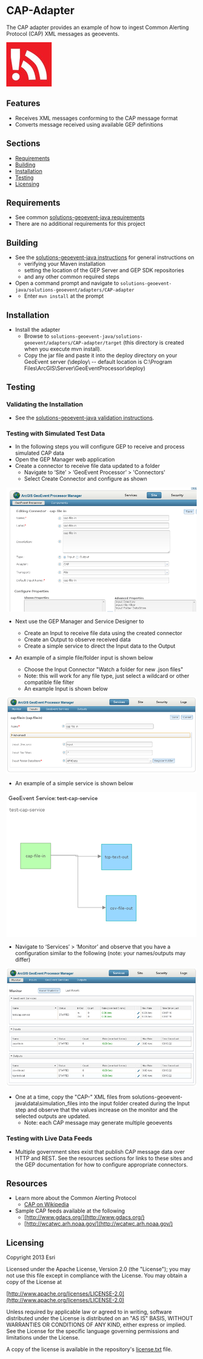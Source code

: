 # CAP-Adapter

The CAP adapter provides an example of how to ingest Common Alerting Protocol (CAP) XML messages as geoevents.

![Image of geomessage-adapter](CAP_logo.JPG)

## Features

* Receives XML messages conforming to the CAP message format
* Converts message received using available GEP definitions

## Sections

* [Requirements](#requirements)
* [Building](#building)
* [Installation](#installation)
* [Testing](#testing)
* [Licensing](#licensing)

## Requirements

* See common [solutions-geoevent-java requirements](../../../README.md#requirements)
* There are no additional requirements for this project

## Building 

* See the [solutions-geoevent-java instructions](../../../README.md#instructions) for general instructions on 
    * verifying your Maven installation
    * setting the location of the GEP Server and GEP SDK repositories
    * and any other common required steps
 * Open a command prompt and navigate to `solutions-geoevent-java/solutions-geoevent/adapters/CAP-adapter`
 * * Enter `mvn install` at the prompt

## Installation

* Install the adapter
    * Browse to `solutions-geoevent-java/solutions-geoevent/adapters/CAP-adapter/target` (this directory is created when you execute mvn install).
    * Copy the jar file and paste it into the deploy directory on your GeoEvent server (<GEP install location>\deploy\ -- default location is C:\Program Files\ArcGIS\Server\GeoEventProcessor\deploy)

## Testing

### Validating the Installation
 
* See the [solutions-geoevent-java validation instructions](../../../README.md#validating-install).

### Testing with Simulated Test Data

* In the following steps you will configure GEP to receive and process simulated CAP data
* Open the GEP Manager web application
* Create a connector to receive file data updated to a folder
    * Navigate to ‘Site’ > ‘GeoEvent Processor’ > 'Connectors'
    * Select Create Connector and configure as shown

![Image of create connector](doc/create-connector.png)

* Next use the GEP Manager and Service Designer to
    * Create an Input to receive file data using the created connector 
    * Create an Output to observe received data
    * Create a simple service to direct the Input data to the Output

* An example of a simple file/folder input is shown below 
    * Choose the Input Connector "Watch a folder for new .json files"
    * Note: this will work for any file type, just select a wildcard or other compatible file filter
    * An example Input is shown below

![Image of input settings](doc/input-settings.png)

* An example of a simple service is shown below 

![Image of service](doc/service.png)

* Navigate to ‘Services’ > ‘Monitor’ and observe that you have a configuration similar to the following (note: your names/outputs may differ)

![Image of monitor](doc/monitor.png)

* One at a time, copy the "CAP-" XML files from solutions-geoevent-java\data\simulation_files into the input folder created during the Input step and observe that the values increase on the monitor and the selected outputs are updated. 
    * Note: each CAP message may generate multiple geoevents

### Testing with Live Data Feeds

* Multiple government sites exist that publish CAP message data over HTTP and REST. See the resources sections for links to these sites and the GEP documentation for how to configure appropriate connectors.

## Resources

* Learn more about the Common Alerting Protocol
    * [CAP on Wikipedia](http://en.wikipedia.org/wiki/Common_Alerting_Protocol)
* Sample CAP feeds available at the following 
    * [http://www.gdacs.org/](http://www.gdacs.org/)
    * [http://wcatwc.arh.noaa.gov/](http://wcatwc.arh.noaa.gov/)

## Licensing

Copyright 2013 Esri

Licensed under the Apache License, Version 2.0 (the "License");
you may not use this file except in compliance with the License.
You may obtain a copy of the License at

   [http://www.apache.org/licenses/LICENSE-2.0](http://www.apache.org/licenses/LICENSE-2.0)

Unless required by applicable law or agreed to in writing, software
distributed under the License is distributed on an "AS IS" BASIS,
WITHOUT WARRANTIES OR CONDITIONS OF ANY KIND, either express or implied.
See the License for the specific language governing permissions and
limitations under the License.

A copy of the license is available in the repository's
[license.txt](../../../license.txt) file.
